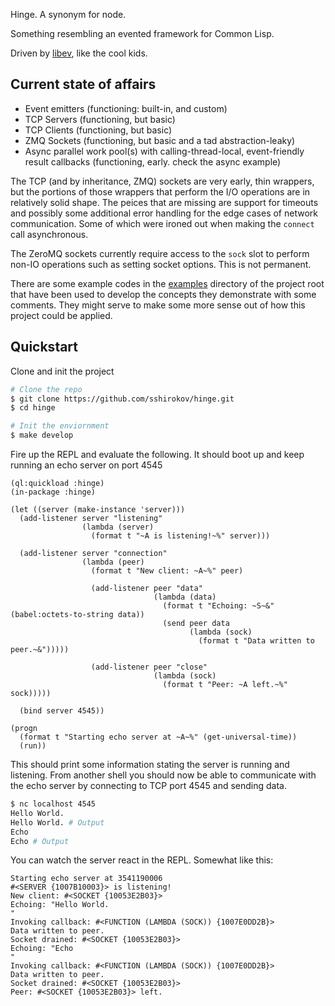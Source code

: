 Hinge. A synonym for node.

Something resembling an evented framework for Common Lisp.

Driven by [libev](http://software.schmorp.de/pkg/libev.html), like the cool kids.

## Current state of affairs

* Event emitters (functioning: built-in, and custom)
* TCP Servers (functioning, but basic)
* TCP Clients (functioning, but basic)
* ZMQ Sockets (functioning, but basic and a tad abstraction-leaky)
* Async parallel work pool(s) with calling-thread-local, event-friendly result callbacks (functioning, early. check the async example)

The TCP (and by inheritance, ZMQ) sockets are very early, thin wrappers, but the portions of those wrappers
that perform the I/O operations are in relatively solid shape. The peices that are missing
are support for timeouts and possibly some additional error handling for the edge cases of network communication.
Some of which were ironed out when making the `connect` call asynchronous.

The ZeroMQ sockets currently require access to the `sock` slot to perform non-IO operations such
as setting socket options. This is not permanent.

There are some example codes in the [examples](https://github.com/sshirokov/hinge/tree/master/examples)
directory of the project root that have been used to develop the concepts they demonstrate with some
comments. They might serve to make some more sense out of how this project could be applied.

## Quickstart

Clone and init the project

```sh
# Clone the repo
$ git clone https://github.com/sshirokov/hinge.git
$ cd hinge

# Init the enviornment
$ make develop
```

Fire up the REPL and evaluate the following.
It should boot up and keep running an echo server on port 4545

```common-lisp
(ql:quickload :hinge)
(in-package :hinge)

(let ((server (make-instance 'server)))
  (add-listener server "listening"
                (lambda (server)
                  (format t "~A is listening!~%" server)))

  (add-listener server "connection"
                (lambda (peer)
                  (format t "New client: ~A~%" peer)

                  (add-listener peer "data"
                                (lambda (data)
                                  (format t "Echoing: ~S~&" (babel:octets-to-string data))
                                  (send peer data
                                        (lambda (sock)
                                          (format t "Data written to peer.~&")))))

                  (add-listener peer "close"
                                (lambda (sock)
                                  (format t "Peer: ~A left.~%" sock)))))

  (bind server 4545))

(progn
  (format t "Starting echo server at ~A~%" (get-universal-time))
  (run))
```

This should print some information stating the server is running and listening.
From another shell you should now be able to communicate with the echo server
by connecting to TCP port 4545 and sending data.

```sh
$ nc localhost 4545
Hello World.
Hello World. # Output
Echo
Echo # Output
```

You can watch the server react in the REPL. Somewhat like this:

```
Starting echo server at 3541190006
#<SERVER {1007B10003}> is listening!
New client: #<SOCKET {10053E2B03}>
Echoing: "Hello World.
"
Invoking callback: #<FUNCTION (LAMBDA (SOCK)) {1007E0DD2B}>
Data written to peer.
Socket drained: #<SOCKET {10053E2B03}>
Echoing: "Echo
"
Invoking callback: #<FUNCTION (LAMBDA (SOCK)) {1007E0DD2B}>
Data written to peer.
Socket drained: #<SOCKET {10053E2B03}>
Peer: #<SOCKET {10053E2B03}> left.
```